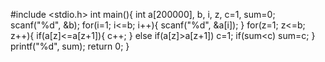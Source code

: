#include <stdio.h>
int main(){
    int a[200000], b, i, z, c=1, sum=0;
    scanf("%d", &b);
    for(i=1; i<=b; i++){
    	scanf("%d", &a[i]);
	}
		for(z=1; z<=b; z++){
			if(a[z]<=a[z+1]){
				c++;
			}
			else if(a[z]>a[z+1]) c=1;
			if(sum<c) sum=c;
		}
		printf("%d", sum);
	return 0;
}
